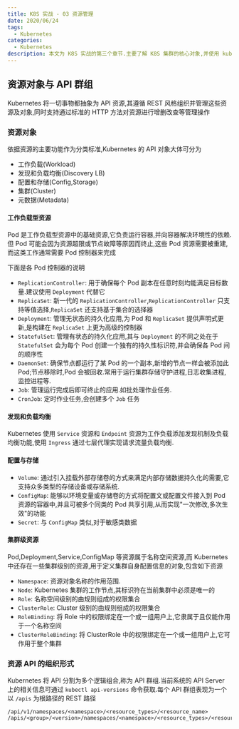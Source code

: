 ```yaml
---
title: K8S 实战 - 03 资源管理
date: 2020/06/24
tags:
  - Kubernetes
categories:
  - Kubernetes
description: 本文为 K8S 实战的第三个章节.主要了解 K8S 集群的核心对象,并使用 kubeadm 简单部署集群,了解 K8S 命令行管理工具 kubectl 的使用
---
```


## 资源对象与 API 群组

Kubernetes 将一切事物都抽象为 API 资源,其遵循 REST 风格组织并管理这些资源及对象,同时支持通过标准的 HTTP 方法对资源进行增删改查等管理操作

### 资源对象

依据资源的主要功能作为分类标准,Kubernetes 的 API 对象大体可分为

- 工作负载(Workload)
- 发现和负载均衡(Discovery LB)
- 配置和存储(Config,Storage)
- 集群(Cluster)
- 元数据(Metadata)

#### 工作负载型资源

Pod 是工作负载型资源中的基础资源,它负责运行容器,并向容器解决环境性的依赖.但 Pod 可能会因为资源超限或节点故障等原因而终止,这些 Pod 资源需要被重建,而这类工作通常需要 Pod 控制器来完成

下面是各 Pod 控制器的说明

- `ReplicationController`: 用于确保每个 Pod 副本在任意时刻均能满足目标数量.建议使用 `Deployment` 代替它
- `ReplicaSet`: 新一代的 `ReplicationController`,`ReplicationController` 只支持等值选择,`ReplicaSet` 还支持基于集合的选择器
- `Deployment`: 管理无状态的持久化应用,为 Pod 和 `ReplicaSet` 提供声明式更新,是构建在 `ReplicaSet` 上更为高级的控制器
- `StatefulSet`: 管理有状态的持久化应用,其与 `Deployment` 的不同之处在于 `StatefulSet` 会为每个 Pod 创建一个独有的持久性标识符,并会确保各 Pod 间的顺序性
- `DaemonSet`: 确保节点都运行了某 Pod 的一个副本,新增的节点一样会被添加此 Pod;节点移除时,Pod 会被回收.常用于运行集群存储守护进程,日志收集进程,监控进程等.
- `Job`: 管理运行完成后即可终止的应用.如批处理作业任务.
- `CronJob`: 定时作业任务,会创建多个 `Job` 任务

#### 发现和负载均衡

Kubernetes 使用 `Service` 资源和 `Endpoint` 资源为工作负载添加发现机制及负载均衡功能,使用 `Ingress` 通过七层代理实现请求流量负载均衡.

#### 配置与存储

- `Volume`: 通过引入挂载外部存储卷的方式来满足内部存储数据持久化的需要,它支持众多类型的存储设备或存储系统.
- `ConfigMap`: 能够以环境变量或存储卷的方式将配置文或配置文件接入到 Pod 资源的容器中,并且可被多个同类的 Pod 共享引用,从而实现"一次修改,多次生效"的功能
- `Secret`: 与 `ConfigMap` 类似,对于敏感类数据

#### 集群级资源

Pod,Deployment,Service,ConfigMap 等资源属于名称空间资源,而 Kubernetes 中还存在一些集群级别的资源,用于定义集群自身配置信息的对象,包含如下资源

- `Namespace`: 资源对象名称的作用范围.
- `Node`: Kubernetes 集群的工作节点,其标识符在当前集群中必须是唯一的
- `Role`: 名称空间级别的由规则组成的权限集合
- `ClusterRole`: Cluster 级别的由规则组成的权限集合
- `RoleBinding`: 将 Role 中的权限绑定在一个或一组用户上,它隶属于且仅能作用于一个名称空间
- `ClusterRoleBinding`: 将 ClusterRole 中的权限绑定在一个或一组用户上,它可作用于整个集群

### 资源 API 的组织形式

Kubernetes 将 API 分割为多个逻辑组合,称为 API 群组.当前系统的 API Server 上的相关信息可通过 `kubectl api-versions` 命令获取.每个 API 群组表现为一个以 `/apis` 为根路径的 REST 路径

```text
/api/v1/namespaces/<namespace>/<resource_types>/<resource_name>
/apis/<group>/<version>/namespaces/<namespace>/<resource_types>/<resource_name>
```
